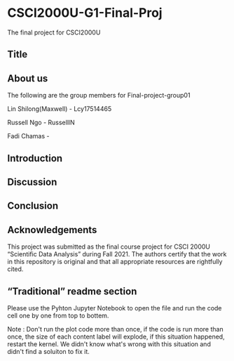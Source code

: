 # CSCI2000U-G1-Final-Proj
The final project for CSCI2000U

## Title


## About us
The following are the group members for Final-project-group01  


Lin Shilong(Maxwell) - Lcy17514465

Russell Ngo - RusselllN

Fadi Chamas - 


## Introduction


## Discussion


## Conclusion








## Acknowledgements
This project was submitted as the final course project for CSCI 2000U “Scientific Data Analysis” during Fall 2021. The authors certify that the work in this repository is original and that all appropriate resources are rightfully cited.

## “Traditional” readme section
Please use the Pyhton Jupyter Notebook to open the file and run the code cell one by one from top to bottem.

Note : Don't run the plot code more than once, if the code is run more than once, the size of each content label will explode, if this situation happened, restart the kernel. We didn't know what's wrong with this situation and didn't find a soluiton to fix it.
